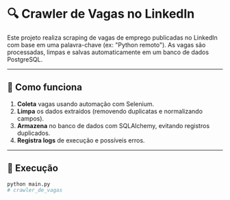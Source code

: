 # 🔍 Crawler de Vagas no LinkedIn

Este projeto realiza scraping de vagas de emprego publicadas no LinkedIn com base em uma palavra-chave (ex: "Python remoto"). As vagas são processadas, limpas e salvas automaticamente em um banco de dados PostgreSQL.

---

## 🚀 Como funciona

1. **Coleta** vagas usando automação com Selenium.
2. **Limpa** os dados extraídos (removendo duplicatas e normalizando campos).
3. **Armazena** no banco de dados com SQLAlchemy, evitando registros duplicados.
4. **Registra logs** de execução e possíveis erros.

---

## 🧪 Execução

```bash
python main.py
# crawler_de_vagas
